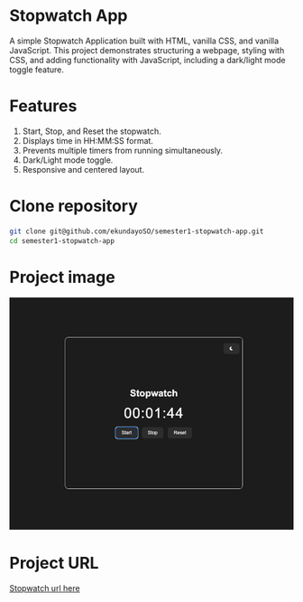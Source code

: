 # Stopwatch App
A simple Stopwatch Application built with HTML, vanilla CSS, and vanilla JavaScript.
This project demonstrates structuring a webpage, styling with CSS, and adding functionality with JavaScript, including a dark/light mode toggle feature.

# Features
1. Start, Stop, and Reset the stopwatch.
2. Displays time in HH:MM:SS format.
3. Prevents multiple timers from running simultaneously.
4. Dark/Light mode toggle.
5. Responsive and centered layout.

# Clone repository
```bash
git clone git@github.com/ekundayoSO/semester1-stopwatch-app.git
cd semester1-stopwatch-app
```

# Project image
<img src="images/stopwatch.png">


# Project URL
[Stopwatch url here](https://semester1-stopwatch-app.netlify.app)
